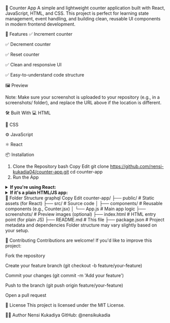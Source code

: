 🧮 Counter App
A simple and lightweight counter application built with React, JavaScript, HTML, and CSS. This project is perfect for learning state management, event handling, and building clean, reusable UI components in modern frontend development.

🚀 Features
✅ Increment counter

✅ Decrement counter

✅ Reset counter

✅ Clean and responsive UI

✅ Easy-to-understand code structure

🖼️ Preview


Note: Make sure your screenshot is uploaded to your repository (e.g., in a screenshots/ folder), and replace the URL above if the location is different.

🛠️ Built With
💻 HTML

🎨 CSS

⚙️ JavaScript

⚛️ React

📦 Installation
1. Clone the Repository
bash
Copy
Edit
git clone https://github.com/nensi-kukadia04/counter-app.git
cd counter-app
2. Run the App
<details> <summary><strong>If you're using React:</strong></summary>
bash
Copy
Edit
npm install
npm start
</details> <details> <summary><strong>If it's a plain HTML/JS app:</strong></summary>
Simply open the index.html file in your browser.

</details>
📁 Folder Structure
graphql
Copy
Edit
counter-app/
├── public/             # Static assets (for React)
├── src/                # Source code
│   ├── components/     # Reusable components (e.g., Counter.jsx)
│   └── App.js          # Main app logic
├── screenshots/        # Preview images (optional)
├── index.html          # HTML entry point (for plain JS)
├── README.md           # This file
├── package.json        # Project metadata and dependencies
Folder structure may vary slightly based on your setup.

🙌 Contributing
Contributions are welcome! If you'd like to improve this project:

Fork the repository

Create your feature branch (git checkout -b feature/your-feature)

Commit your changes (git commit -m 'Add your feature')

Push to the branch (git push origin feature/your-feature)

Open a pull request

📄 License
This project is licensed under the MIT License.

👨‍💻 Author
Nensi Kukadiya
GitHub: @nensikukadia

